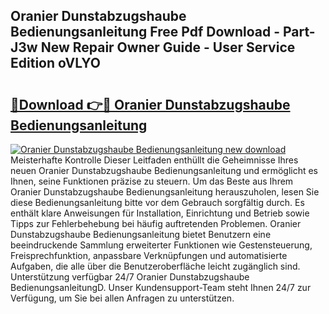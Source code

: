 ## Oranier Dunstabzugshaube Bedienungsanleitung Free Pdf Download - Part-J3w New Repair Owner Guide - User Service Edition oVLYO

# <h2><a href="http://df0iwx.blite.top/?on=Oranier+Dunstabzugshaube+Bedienungsanleitung">🔗Download 👉🔴 Oranier Dunstabzugshaube Bedienungsanleitung</a></h2>

[![Oranier Dunstabzugshaube Bedienungsanleitung new download](https://i.imgur.com/lujVjoI.png)](http://df0iwx.blite.top/?on=Oranier+Dunstabzugshaube+Bedienungsanleitung)
Meisterhafte Kontrolle Dieser Leitfaden enthüllt die Geheimnisse Ihres neuen Oranier Dunstabzugshaube Bedienungsanleitung und ermöglicht es Ihnen, seine Funktionen präzise zu steuern. Um das Beste aus Ihrem Oranier Dunstabzugshaube Bedienungsanleitung herauszuholen, lesen Sie diese Bedienungsanleitung bitte vor dem Gebrauch sorgfältig durch. Es enthält klare Anweisungen für Installation, Einrichtung und Betrieb sowie Tipps zur Fehlerbehebung bei häufig auftretenden Problemen. Oranier Dunstabzugshaube Bedienungsanleitung bietet Benutzern eine beeindruckende Sammlung erweiterter Funktionen wie Gestensteuerung, Freisprechfunktion, anpassbare Verknüpfungen und automatisierte Aufgaben, die alle über die Benutzeroberfläche leicht zugänglich sind. Unterstützung verfügbar 24/7 Oranier Dunstabzugshaube BedienungsanleitungD. Unser Kundensupport-Team steht Ihnen 24/7 zur Verfügung, um Sie bei allen Anfragen zu unterstützen.
